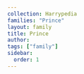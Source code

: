 ```yaml
---
collection: Harrypedia
families: "Prince"
layout: family
title: Prince
author:
tags: ["family"]
sidebar:
  order: 1
---
```

